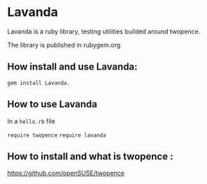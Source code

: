 # Lavanda
Lavanda is a ruby library, testing utilities builded around twopence.

The library is published in rubygem.org


## How install and use Lavanda:

`gem install Lavanda.`

## How to use Lavanda


In  a `hello.rb` file

`require twopence`
`require lavanda`




## How to install and what is twopence :

https://github.com/openSUSE/twopence

